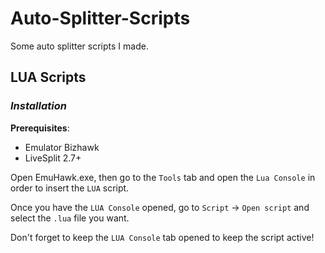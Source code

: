 # Auto-Splitter-Scripts
Some auto splitter scripts I made.

## LUA Scripts

### *Installation*

**Prerequisites**: 
- Emulator Bizhawk
- LiveSplit 2.7+

Open EmuHawk.exe, then go to the `Tools` tab and open the `Lua Console` in order to insert the `LUA` script.

Once you have the `LUA Console` opened, go to `Script` -> `Open script` and select the `.lua` file you want.

Don't forget to keep the `LUA Console` tab opened to keep the script active!
